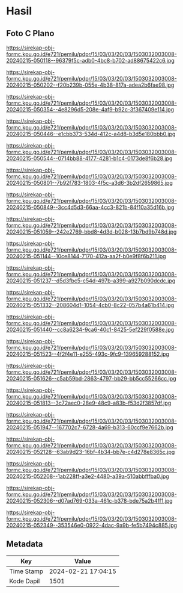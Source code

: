 # Hasil

## Foto C Plano

https://sirekap-obj-formc.kpu.go.id/e721/pemilu/pdpr/15/03/03/20/03/1503032003008-20240215-050118--96379f5c-adb0-4bc8-b702-ad88675422c6.jpg

https://sirekap-obj-formc.kpu.go.id/e721/pemilu/pdpr/15/03/03/20/03/1503032003008-20240215-050202--f20b239b-055e-4b38-817a-adea2b6fae98.jpg

https://sirekap-obj-formc.kpu.go.id/e721/pemilu/pdpr/15/03/03/20/03/1503032003008-20240215-050354--4e8296d5-208e-4af9-b92c-3f367409e114.jpg

https://sirekap-obj-formc.kpu.go.id/e721/pemilu/pdpr/15/03/03/20/03/1503032003008-20240215-050446--e1cbb373-534d-412c-a4d8-b3d5e180bbb0.jpg

https://sirekap-obj-formc.kpu.go.id/e721/pemilu/pdpr/15/03/03/20/03/1503032003008-20240215-050544--0714bb88-4177-4281-b1c4-0173de8f6b28.jpg

https://sirekap-obj-formc.kpu.go.id/e721/pemilu/pdpr/15/03/03/20/03/1503032003008-20240215-050801--7b92f783-1803-4f5c-a3d6-3b2df2659865.jpg

https://sirekap-obj-formc.kpu.go.id/e721/pemilu/pdpr/15/03/03/20/03/1503032003008-20240215-050849--3cc4d5d3-66aa-4cc3-821b-84f10a35d16b.jpg

https://sirekap-obj-formc.kpu.go.id/e721/pemilu/pdpr/15/03/03/20/03/1503032003008-20240215-051059--242e2769-bbd8-4d3d-b028-13b7bd9b748d.jpg

https://sirekap-obj-formc.kpu.go.id/e721/pemilu/pdpr/15/03/03/20/03/1503032003008-20240215-051144--10ce8144-7170-412a-aa2f-b0e9f8f6b211.jpg

https://sirekap-obj-formc.kpu.go.id/e721/pemilu/pdpr/15/03/03/20/03/1503032003008-20240215-051237--d5d3fbc5-c54d-497b-a399-a927b090dcdc.jpg

https://sirekap-obj-formc.kpu.go.id/e721/pemilu/pdpr/15/03/03/20/03/1503032003008-20240215-051332--208604d1-1054-4cb0-8c22-057b4a61b414.jpg

https://sirekap-obj-formc.kpu.go.id/e721/pemilu/pdpr/15/03/03/20/03/1503032003008-20240215-051440--cc8a6234-9ca6-40c1-8425-5ef229f0588e.jpg

https://sirekap-obj-formc.kpu.go.id/e721/pemilu/pdpr/15/03/03/20/03/1503032003008-20240215-051523--4f2f4e11-e255-493c-9fc9-139659288152.jpg

https://sirekap-obj-formc.kpu.go.id/e721/pemilu/pdpr/15/03/03/20/03/1503032003008-20240215-051626--c5ab59bd-2863-4797-bb29-bb5cc55266cc.jpg

https://sirekap-obj-formc.kpu.go.id/e721/pemilu/pdpr/15/03/03/20/03/1503032003008-20240215-051813--3c72aec0-28e9-48c9-a83b-f53d2f3857df.jpg

https://sirekap-obj-formc.kpu.go.id/e721/pemilu/pdpr/15/03/03/20/03/1503032003008-20240215-051947--167702c7-6728-4a69-b313-60ccf9e7662b.jpg

https://sirekap-obj-formc.kpu.go.id/e721/pemilu/pdpr/15/03/03/20/03/1503032003008-20240215-052128--63ab9d23-16bf-4b34-bb7e-c4d278e8365c.jpg

https://sirekap-obj-formc.kpu.go.id/e721/pemilu/pdpr/15/03/03/20/03/1503032003008-20240215-052208--1ab228ff-a3e2-4480-a39a-510abbfffba0.jpg

https://sirekap-obj-formc.kpu.go.id/e721/pemilu/pdpr/15/03/03/20/03/1503032003008-20240215-052306--d07ad769-033a-461c-b378-bde75a2b4ff1.jpg

https://sirekap-obj-formc.kpu.go.id/e721/pemilu/pdpr/15/03/03/20/03/1503032003008-20240215-052349--353546e0-0922-4dac-9a9b-fe5b7494c885.jpg


## Metadata

| Key        | Value               |
| ---------- | ------------------- |
| Time Stamp | 2024-02-21 17:04:15 |
| Kode Dapil | 1501                |



